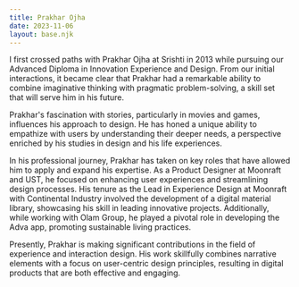 ```yaml
---
title: Prakhar Ojha
date: 2023-11-06
layout: base.njk
--- 
```


I first crossed paths with Prakhar Ojha at Srishti in 2013 while pursuing our Advanced Diploma in Innovation Experience and Design. From our initial interactions, it became clear that Prakhar had a remarkable ability to combine imaginative thinking with pragmatic problem-solving, a skill set that will serve him in his future.

Prakhar's fascination with stories, particularly in movies and games, influences his approach to design. He has honed a unique ability to empathize with users by understanding their deeper needs, a perspective enriched by his studies in design and his life experiences.

In his professional journey, Prakhar has taken on key roles that have allowed him to apply and expand his expertise. As a Product Designer at Moonraft and UST, he focused on enhancing user experiences and streamlining design processes. His tenure as the Lead in Experience Design at Moonraft with Continental Industry involved the development of a digital material library, showcasing his skill in leading innovative projects. Additionally, while working with Olam Group, he played a pivotal role in developing the Adva app, promoting sustainable living practices.

Presently, Prakhar is making significant contributions in the field of experience and interaction design. His work skillfully combines narrative elements with a focus on user-centric design principles, resulting in digital products that are both effective and engaging.